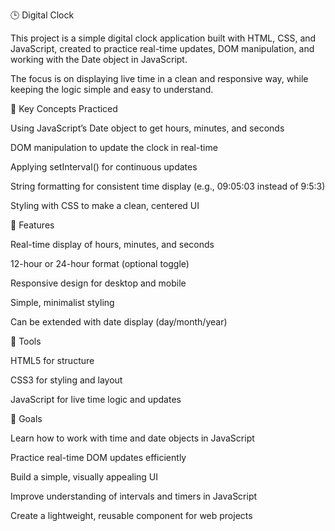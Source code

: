 🕒 Digital Clock 

This project is a simple digital clock application built with HTML, CSS, and JavaScript, created to practice real-time updates, DOM manipulation, and working with the Date object in JavaScript.

The focus is on displaying live time in a clean and responsive way, while keeping the logic simple and easy to understand.

🔑 Key Concepts Practiced

Using JavaScript’s Date object to get hours, minutes, and seconds

DOM manipulation to update the clock in real-time

Applying setInterval() for continuous updates

String formatting for consistent time display (e.g., 09:05:03 instead of 9:5:3)

Styling with CSS to make a clean, centered UI

🎨 Features

Real-time display of hours, minutes, and seconds

12-hour or 24-hour format (optional toggle)

Responsive design for desktop and mobile

Simple, minimalist styling

Can be extended with date display (day/month/year)

🔧 Tools

HTML5 for structure

CSS3 for styling and layout

JavaScript for live time logic and updates

🎯 Goals

Learn how to work with time and date objects in JavaScript

Practice real-time DOM updates efficiently

Build a simple, visually appealing UI

Improve understanding of intervals and timers in JavaScript

Create a lightweight, reusable component for web projects
